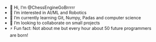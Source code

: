 - 👋 Hi, I’m @ChessEngineGoBrrrrr
- 👀 I’m interested in AI/ML and Robotics
- 🌱 I’m currently learning Git, Numpy, Padas and computer science
- 💞️ I’m looking to collaborate on small projects
- ⚡ Fun fact: Not about me but every hour about 50 future programmers are born!

<!---
ChessEngineGoBrrrrr/ChessEngineGoBrrrrr is a ✨ special ✨ repository because its `README.md` (this file) appears on your GitHub profile.
You can click the Preview link to take a look at your changes.
--->
